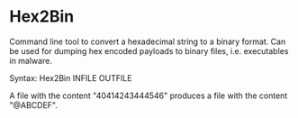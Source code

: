 # Hex2Bin

Command line tool to convert a hexadecimal string to a binary format. Can be used for dumping hex encoded payloads to binary files, i.e. executables in malware.

Syntax: Hex2Bin INFILE OUTFILE

A file with the content "40414243444546" produces a file with the content "@ABCDEF".
